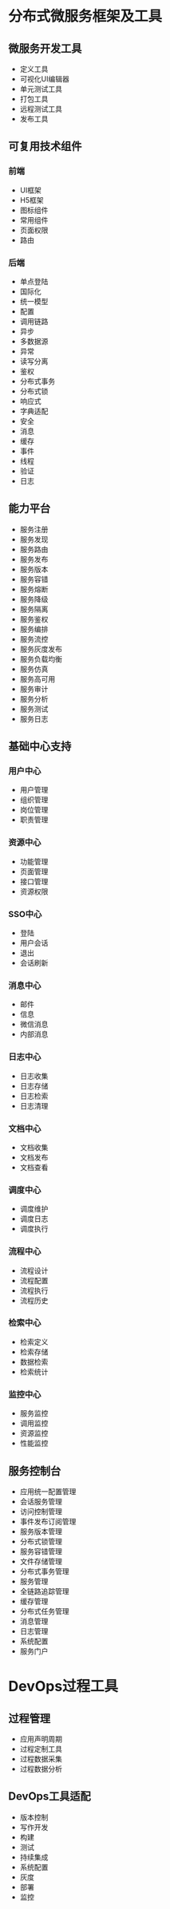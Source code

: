 # 分布式微服务框架及工具
## 微服务开发工具
- 定义工具
- 可视化UI编辑器
- 单元测试工具
- 打包工具
- 远程测试工具
- 发布工具

## 可复用技术组件
### 前端
- UI框架
- H5框架
- 图标组件
- 常用组件
- 页面权限
- 路由

### 后端
- 单点登陆
- 国际化
- 统一模型
- 配置
- 调用链路
- 异步
- 多数据源
- 异常
- 读写分离
- 鉴权
- 分布式事务
- 分布式锁
- 响应式
- 字典适配
- 安全
- 消息
- 缓存
- 事件
- 线程
- 验证
- 日志

## 能力平台
- 服务注册
- 服务发现
- 服务路由
- 服务发布
- 服务版本
- 服务容错
- 服务熔断
- 服务降级
- 服务隔离
- 服务鉴权
- 服务编排
- 服务流控
- 服务灰度发布
- 服务负载均衡
- 服务仿真
- 服务高可用
- 服务审计
- 服务分析
- 服务测试
- 服务日志

## 基础中心支持
### 用户中心
- 用户管理
- 组织管理
- 岗位管理
- 职责管理

### 资源中心
- 功能管理
- 页面管理
- 接口管理
- 资源权限

### SSO中心
- 登陆
- 用户会话
- 退出
- 会话刷新

### 消息中心
- 邮件
- 信息
- 微信消息
- 内部消息

### 日志中心
- 日志收集
- 日志存储
- 日志检索
- 日志清理

### 文档中心
- 文档收集
- 文档发布
- 文档查看

### 调度中心
- 调度维护
- 调度日志
- 调度执行

### 流程中心
- 流程设计
- 流程配置
- 流程执行
- 流程历史

### 检索中心
- 检索定义
- 检索存储
- 数据检索
- 检索统计

### 监控中心
- 服务监控
- 调用监控
- 资源监控
- 性能监控



## 服务控制台
- 应用统一配置管理
- 会话服务管理
- 访问控制管理
- 事件发布订阅管理
- 服务版本管理
- 分布式锁管理
- 服务容错管理
- 文件存储管理
- 分布式事务管理
- 服务管理
- 全链路追踪管理
- 缓存管理
- 分布式任务管理
- 消息管理
- 日志管理
- 系统配置
- 服务门户

# DevOps过程工具
## 过程管理
- 应用声明周期
- 过程定制工具
- 过程数据采集
- 过程数据分析

## DevOps工具适配
- 版本控制
- 写作开发
- 构建
- 测试
- 持续集成
- 系统配置
- 灰度
- 部署
- 监控